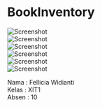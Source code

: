 # BookInventory
![Screenshot](https://github.com/felliciawidianti/BookInventory/blob/master/Screenshot_2017-04-17-18-46-55.png "") <br>
![Screenshot](https://github.com/felliciawidianti/BookInventory/blob/master/Screenshot_2017-04-17-18-47-01.png "") <br>
![Screenshot](https://github.com/felliciawidianti/BookInventory/blob/master/Screenshot_2017-04-17-18-47-08.png "") <br>
![Screenshot](https://github.com/felliciawidianti/BookInventory/blob/master/Screenshot_2017-04-17-18-47-24.png "") <br>
![Screenshot](https://github.com/felliciawidianti/BookInventory/blob/master/Screenshot_2017-04-17-18-47-34.png "") <br>
![Screenshot](https://github.com/felliciawidianti/BookInventory/blob/master/Screenshot_2017-04-17-18-47-45.png "") <br>

Nama  : Fellicia Widianti<br>
Kelas : XIT1<br>
Absen : 10
